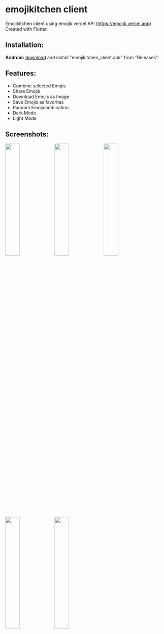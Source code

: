 
# emojikitchen client

Emojikitchen client using emojik vercel API (https://emojik.vercel.app)
Created with Flutter.

<h2>Installation:</h2>
<strong>Android:</strong> <a href="https://github.com/bxsti-dev/emojikitchenclient/releases/download/android/emojikitchen_client.apk">download</a> and install "emojikitchen_client.apk" from "Releases".<br>


<h2>Features:</h2>
<ul>
<li>Combine selected Emojis</li>
<li>Share Emojis</li>  
<li>Download Emojis as Image</li>
<li>Save Emojis as favorites</li>
<li>Random Emojicombination</li>
<li>Dark Mode</li>
<li>Light Mode</li>
</ul>

<h2>Screenshots:</h2>
<img src="https://github.com/user-attachments/assets/1a474e5c-2826-4be3-9f8d-16d6be8a0e82" width=30%>
<img src="https://github.com/user-attachments/assets/bafe5dff-7ed9-447e-bff1-11a9ec9bc852" width=30%>
<img src="https://github.com/user-attachments/assets/b07b1b2a-f1a1-4010-ae98-bb8699d1bb9b" width=30%>
<img src="https://github.com/user-attachments/assets/9fe0e52f-7833-4d56-916c-e481ec15b28c" width=30%>
<img src="https://github.com/user-attachments/assets/89b988e7-e1c8-4da1-a5e2-48eb2dc836be" width=30%>
